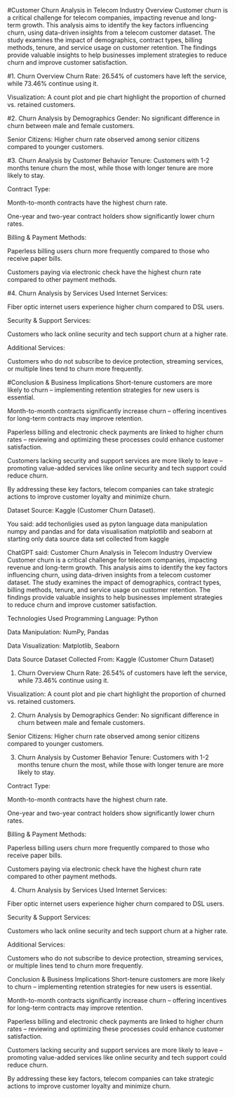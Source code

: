 #Customer Churn Analysis in Telecom Industry
Overview
Customer churn is a critical challenge for telecom companies, impacting revenue and long-term growth. This analysis aims to identify the key factors influencing churn, using data-driven insights from a telecom customer dataset. The study examines the impact of demographics, contract types, billing methods, tenure, and service usage on customer retention. The findings provide valuable insights to help businesses implement strategies to reduce churn and improve customer satisfaction.







#1. Churn Overview
Churn Rate: 26.54% of customers have left the service, while 73.46% continue using it.

Visualization: A count plot and pie chart highlight the proportion of churned vs. retained customers.

#2. Churn Analysis by Demographics
Gender: No significant difference in churn between male and female customers.

Senior Citizens: Higher churn rate observed among senior citizens compared to younger customers.

#3. Churn Analysis by Customer Behavior
Tenure: Customers with 1-2 months tenure churn the most, while those with longer tenure are more likely to stay.

Contract Type:

Month-to-month contracts have the highest churn rate.

One-year and two-year contract holders show significantly lower churn rates.

Billing & Payment Methods:

Paperless billing users churn more frequently compared to those who receive paper bills.

Customers paying via electronic check have the highest churn rate compared to other payment methods.

#4. Churn Analysis by Services Used
Internet Services:

Fiber optic internet users experience higher churn compared to DSL users.

Security & Support Services:

Customers who lack online security and tech support churn at a higher rate.

Additional Services:

Customers who do not subscribe to device protection, streaming services, or multiple lines tend to churn more frequently.

#Conclusion & Business Implications
Short-tenure customers are more likely to churn – implementing retention strategies for new users is essential.

Month-to-month contracts significantly increase churn – offering incentives for long-term contracts may improve retention.

Paperless billing and electronic check payments are linked to higher churn rates – reviewing and optimizing these processes could enhance customer satisfaction.

Customers lacking security and support services are more likely to leave – promoting value-added services like online security and tech support could reduce churn.

By addressing these key factors, telecom companies can take strategic actions to improve customer loyalty and minimize churn.

Dataset Source: Kaggle (Customer Churn Dataset).








You said:
add techonligies used as pyton language  data manipulation  numpy and pandas and for data visualisation  matplotlib and seaborn  at starting only data source  data set collected from kaggle


ChatGPT said:
Customer Churn Analysis in Telecom Industry
Overview
Customer churn is a critical challenge for telecom companies, impacting revenue and long-term growth. This analysis aims to identify the key factors influencing churn, using data-driven insights from a telecom customer dataset. The study examines the impact of demographics, contract types, billing methods, tenure, and service usage on customer retention. The findings provide valuable insights to help businesses implement strategies to reduce churn and improve customer satisfaction.

Technologies Used
Programming Language: Python

Data Manipulation: NumPy, Pandas

Data Visualization: Matplotlib, Seaborn

Data Source
Dataset Collected From: Kaggle (Customer Churn Dataset)

1. Churn Overview
Churn Rate: 26.54% of customers have left the service, while 73.46% continue using it.

Visualization: A count plot and pie chart highlight the proportion of churned vs. retained customers.

2. Churn Analysis by Demographics
Gender: No significant difference in churn between male and female customers.

Senior Citizens: Higher churn rate observed among senior citizens compared to younger customers.

3. Churn Analysis by Customer Behavior
Tenure: Customers with 1-2 months tenure churn the most, while those with longer tenure are more likely to stay.

Contract Type:

Month-to-month contracts have the highest churn rate.

One-year and two-year contract holders show significantly lower churn rates.

Billing & Payment Methods:

Paperless billing users churn more frequently compared to those who receive paper bills.

Customers paying via electronic check have the highest churn rate compared to other payment methods.

4. Churn Analysis by Services Used
Internet Services:

Fiber optic internet users experience higher churn compared to DSL users.

Security & Support Services:

Customers who lack online security and tech support churn at a higher rate.

Additional Services:

Customers who do not subscribe to device protection, streaming services, or multiple lines tend to churn more frequently.

Conclusion & Business Implications
Short-tenure customers are more likely to churn – implementing retention strategies for new users is essential.

Month-to-month contracts significantly increase churn – offering incentives for long-term contracts may improve retention.

Paperless billing and electronic check payments are linked to higher churn rates – reviewing and optimizing these processes could enhance customer satisfaction.

Customers lacking security and support services are more likely to leave – promoting value-added services like online security and tech support could reduce churn.

By addressing these key factors, telecom companies can take strategic actions to improve customer loyalty and minimize churn.








